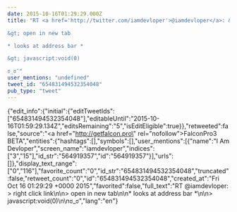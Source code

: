 ```yaml
---
date: 2015-10-16T01:29:29.000Z
title: "RT <a href='http://twitter.com/iamdevloper'>@iamdevloper</a>: &gt; right click link

&gt; open in new tab

* looks at address bar *

&gt; javascript:void(0)

ಠ_ಠ″"
user_mentions: "undefined"
tweet_id: "654831494532354048"
pub_type: "tweet"
---
```

{"edit_info":{"initial":{"editTweetIds":["654831494532354048"],"editableUntil":"2015-10-16T01:59:29.134Z","editsRemaining":"5","isEditEligible":true}},"retweeted":false,"source":"<a href=\"http://getfalcon.pro\" rel=\"nofollow\">FalconPro3 BETA</a>","entities":{"hashtags":[],"symbols":[],"user_mentions":[{"name":"I Am Devloper","screen_name":"iamdevloper","indices":["3","15"],"id_str":"564919357","id":"564919357"}],"urls":[]},"display_text_range":["0","116"],"favorite_count":"0","id_str":"654831494532354048","truncated":false,"retweet_count":"0","id":"654831494532354048","created_at":"Fri Oct 16 01:29:29 +0000 2015","favorited":false,"full_text":"RT @iamdevloper: &gt; right click link\n\n&gt; open in new tab\n\n* looks at address bar *\n\n&gt; javascript:void(0)\n\nಠ_ಠ","lang":"en"}
